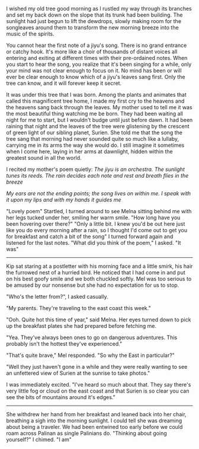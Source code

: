 I wished my old tree good morning as I rustled my way through its branches and set my back down on the slope that its trunk had been building. The sunlight had just begun to lift the dewdrops, slowly making room for the songleaves around them to transform the new morning breeze into the music of the spirits.

You cannot hear the first note of a jiyu's song. There is no grand entrance or catchy hook. It's more like a choir of thousands of distant voices all entering and exiting at different times with their pre-ordained notes. When you start to hear the song, you realize that it's been singing for a while, only your mind was not clear enough to focus on it. No mind has been or will ever be clear enough to know which of a jiyu's leaves sang first. Only the tree can know, and it will forever keep it secret.

It was under this tree that I was born. Among the plants and animates that called this magnificent tree home, I made my first cry to the heavens and the heavens sang back through the leaves. My mother used to tell me it was the most beautiful thing watching me be born. They had been waiting all night for me to start, but I wouldn't budge until just before dawn. It had been raining that night and the leaves of the tree were glistening by the crescent of green light of our sibling planet, Surien. She told me that the song the tree sang that morning had never sounded quite so much like a lullaby, carrying me in its arms the way she would do. I still imagine it sometimes when I come here, laying in her arms at dawnlight, hidden within the greatest sound in all the world.

I recited my mother's poem quietly:
  *The jiyu is an orchestra.*
  *The sunlight tunes its reeds.*
  *The rain decides each note and rest*
  *and breath flies in the breeze*

  *My ears are not the ending points;*
  *the song lives on within me.*
  *I speak with it upon my lips*
  *and with my hands it guides me*

"Lovely poem"
Startled, I turned around to see Melna sitting behind me with her legs tucked under her, smiling her warm smile.
"How long have you been hovering over there?"
"Only a little bit. I knew you'd be out here just like you do every morning after a rain, so I thought I'd come out to get you for breakfast and catch a bit of the song"
I turned forward again and listened for the last notes.
"What did you think of the poem," I asked.
"It was"



*************


Kip sat staring at a postletter with his morning face and a little smirk, his hair the furrowed nest of a hurried bird. He noticed that I had come in and put on his best goofy smile and we both chuckled softly. Mel was too serious to be amused by our nonsense but she had no expectation for us to stop.

   "Who's the letter from?", I asked casually.

   "My parents. They're traveling to the east coast this week."

   "Ooh. Quite hot this time of year," said Melna. Her eyes turned down to pick up the breakfast plates she had prepared before fetching me.

   "Yea. They've always been ones to go on dangerous adventures. This probably isn't the hottest they've experienced."

  "That's quite brave," Mel responded. "So why the East in particular?"

  "Well they just haven't gone in a while and they were really wanting to see an unfettered view of Surien at the sunrise to take photos."

   I was immediately excited. "I've heard so much about that. They say there's very little fog or cloud on the east coast and that Surien is so clear you can see the bits of mountains around it's edges."
   
   
   ********
   
   She withdrew her hand from her breakfast and leaned back into her chair, breathing a sigh into the morning sunlight. I could tell she was dreaming about being a traveler. We had been entwined too early before we could roam across Palinan as single Palinians do.
   "Thinking about going yourself?" I chimed.
   "I am"
